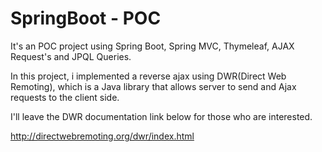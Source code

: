 # SpringBoot - POC

It's an POC project using Spring Boot, Spring MVC, Thymeleaf, AJAX Request's and JPQL Queries.

In this project,  i implemented a reverse ajax using DWR(Direct Web Remoting), which is a Java library that allows server to send and Ajax requests to the client side.

I'll leave the DWR documentation link below for those who are interested.

http://directwebremoting.org/dwr/index.html
